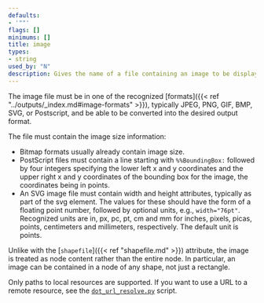 ```yaml
---
defaults:
- '""'
flags: []
minimums: []
title: image
types:
- string
used_by: "N"
description: Gives the name of a file containing an image to be displayed inside a node
---
```

The image file must be in one of the recognized
[formats]({{< ref "../outputs/_index.md#image-formats" >}}), typically JPEG, PNG, GIF, BMP, SVG, or
Postscript, and be able to be converted into the desired output format.

The file must contain the image size information:

* Bitmap formats usually already contain image size.
* PostScript files must contain a line starting with `%%BoundingBox:` followed
  by four integers specifying the lower left x and y coordinates and the upper
  right x and y coordinates of the bounding box for the image, the coordinates
  being in points.
* An SVG image file must contain width and height attributes, typically as part
  of the svg element. The values for these should have the form of a floating
  point number, followed by optional units, e.g., `width="76pt"`. Recognized
  units are in, px, pc, pt, cm and mm for inches, pixels, picas, points,
  centimeters and millimeters, respectively. The default unit is points.

Unlike with the [`shapefile`]({{< ref "shapefile.md" >}}) attribute, the image is treated
as node content rather than the entire node. In particular, an image can be
contained in a node of any shape, not just a rectangle.

Only paths to local resources are supported. If you want to use a URL to a
remote resource, see the
[`dot_url_resolve.py`](https://gitlab.com/graphviz/graphviz/-/blob/main/contrib/dot_url_resolve.py)
script.
